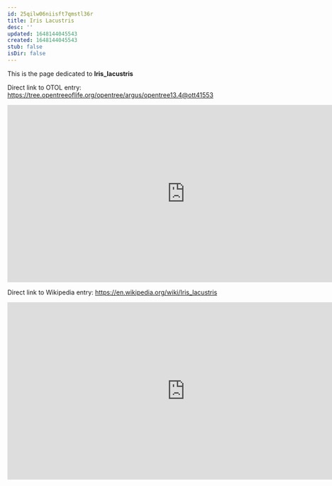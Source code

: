 ```yaml
---
id: 25qilw06niisft7qmstl36r
title: Iris Lacustris
desc: ''
updated: 1648144045543
created: 1648144045543
stub: false
isDir: false
---
```

This is the page dedicated to **Iris_lacustris**


Direct link to OTOL entry: https://tree.opentreeoflife.org/opentree/argus/opentree13.4@ott41553



<html>
    <body>
    <iframe src="https://tree.opentreeoflife.org/opentree/argus/opentree13.4@ott41553"
    width="800" height="400" frameborder="0" allowfullscreen> </iframe>
    </body>
</html>
    


Direct link to Wikipedia entry: https://en.wikipedia.org/wiki/Iris_lacustris



<html>
    <body>
    <iframe src="https://en.wikipedia.org/wiki/Iris_lacustris"
    width="800" height="400" frameborder="0" allowfullscreen> </iframe>
    </body>
</html>
    
